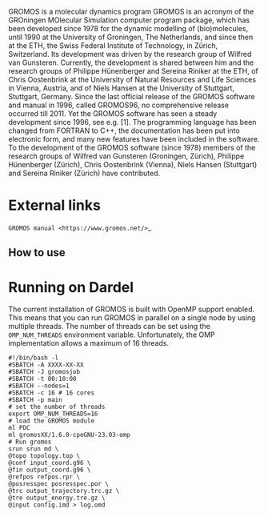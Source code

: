 GROMOS is a molecular dynamics program
GROMOS is an acronym of the GROningen MOlecular Simulation computer program package, which has been developed since 1978 for the dynamic modelling of (bio)molecules, until 1990 at the University of Groningen, The Netherlands, and since then at the ETH, the Swiss Federal Institute of Technology, in Zürich, Switzerland. Its development was driven by the research group of Wilfred van Gunsteren. Currently, the development is shared between him and the research groups of Philippe Hünenberger and Sereina Riniker at the ETH, of Chris Oostenbrink at the University of Natural Resources and Life Sciences in Vienna, Austria, and of Niels Hansen at the University of Stuttgart, Stuttgart, Germany.
Since the last official release of the GROMOS software and manual in 1996, called GROMOS96, no comprehensive release occurred till 2011. Yet the GROMOS software has seen a steady development since 1996, see e.g. [1]. The programming language has been changed from FORTRAN to C++, the documentation has been put into electronic form, and many new features have been included in the software.
To the development of the GROMOS software (since 1978) members of the research groups of Wilfred van Gunsteren (Groningen, Zürich), Philippe Hünenberger (Zürich), Chris Oostenbrink (Vienna), Niels Hansen (Stuttgart) and Sereina Riniker (Zürich) have contributed.

# External links
`GROMOS manual <https://www.gromos.net/>`_


## How to use


# Running on Dardel
The current installation of GROMOS is built with OpenMP support
enabled. This means that you can run GROMOS in parallel on a single
node by using multiple threads. The number of threads can be set using
the `OMP_NUM_THREADS` environment variable.
Unfortunately, the OMP implementation allows a maximum of 16 threads.
```
#!/bin/bash -l
#SBATCH -A XXXX-XX-XX
#SBATCH -J gromosjob
#SBATCH -t 00:10:00
#SBATCH --nodes=1
#SBATCH -c 16 # 16 cores
#SBATCH -p main
# set the number of threads
export OMP_NUM_THREADS=16
# load the GROMOS module
ml PDC
ml gromosXX/1.6.0-cpeGNU-23.03-omp
# Run gromos
srun srun md \
@topo topology.top \
@conf input_coord.g96 \
@fin output_coord.g96 \
@refpos refpos.rpr \
@posresspec posresspec.por \
@trc output_trajectory.trc.gz \
@tre output_energy.tre.gz \
@input config.imd > log.omd
```